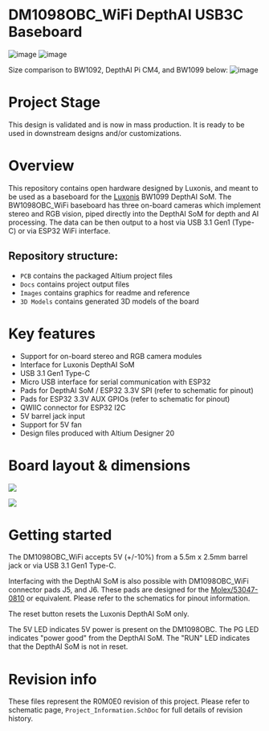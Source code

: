 # DM1098OBC_WiFi DepthAI USB3C Baseboard

![image](https://user-images.githubusercontent.com/32992551/110514833-f0649100-80c4-11eb-8e2c-6c164f2d9f48.png)
![image](https://user-images.githubusercontent.com/32992551/110514872-fce8e980-80c4-11eb-95f7-552f1ff6fdf7.png)

Size comparison to BW1092, DepthAI Pi CM4, and BW1099 below:
![image](https://user-images.githubusercontent.com/32992551/110514940-12f6aa00-80c5-11eb-9789-baccb00740ea.png)

# Project Stage

This design is validated and is now in mass production.  It is ready to be used in downstream designs and/or customizations.

# Overview

This repository contains open hardware designed by Luxonis, and meant to be used as a baseboard for the [Luxonis](https://www.luxonis.com/depthai) BW1099 DepthAI SoM. The BW1098OBC_WiFi baseboard has three on-board cameras which implement stereo and RGB vision, piped directly into the DepthAI SoM for depth and AI processing. The data can be then output to a host via USB 3.1 Gen1 (Type-C) or via ESP32 WiFi interface. 

## Repository structure:
* `PCB` contains the packaged Altium project files
* `Docs` contains project output files
* `Images` contains graphics for readme and reference
* `3D Models` contains generated 3D models of the board

# Key features
* Support for on-board stereo and RGB camera modules
* Interface for Luxonis DepthAI SoM
* USB 3.1 Gen1 Type-C
* Micro USB interface for serial communication with ESP32
* Pads for DepthAI SoM / ESP32 3.3V SPI (refer to schematic for pinout)
* Pads for ESP32 3.3V AUX GPIOs (refer to schematic for pinout) 
* QWIIC connector for ESP32 I2C 
* 5V barrel jack input
* Support for 5V fan
* Design files produced with Altium Designer 20


# Board layout & dimensions

![](../Images/DM1098OAKW_R0M0E0_SIDE_AllComponents.PNG)

![](../Images/DM1098OAKW_R0M0E0_BOT_AllComponents.PNG)

# Getting started
The DM1098OBC_WiFi accepts 5V (+/-10%) from a 5.5m x 2.5mm barrel jack or via USB 3.1 Gen1 Type-C.

Interfacing with the DepthAI SoM is also possible with DM1098OBC_WiFi connector pads J5, and J6. These pads are designed for the [Molex/53047-0810](https://octopart.com/search?q=53047-0810&currency=USD&specs=0) or equivalent. Please refer to the schematics for pinout information.

The reset button resets the Luxonis DepthAI SoM only. 

The 5V LED indicates 5V power is present on the DM1098OBC. The PG LED indicates "power good" from the DepthAI SoM. The "RUN" LED indicates that the DepthAI SoM is not in reset.  


# Revision info
These files represent the R0M0E0 revision of this project. Please refer to schematic page, `Project_Information.SchDoc` for full details of revision history.
